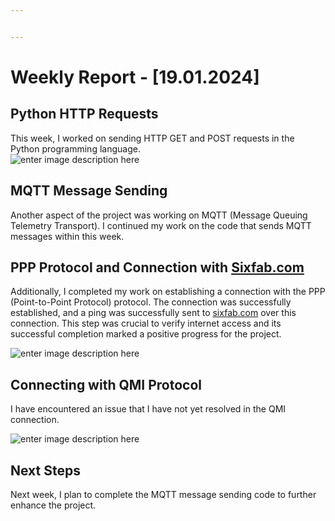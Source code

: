 ```yaml
---


---
```


<h1 id="weekly-report---date">Weekly Report - [19.01.2024]</h1>
<h2 id="python-http-requests">Python HTTP Requests</h2>
<p>This week, I worked on sending HTTP GET and POST requests in the Python programming language.<br>
<img src="https://r.resimlink.com/mfBKl9.png" alt="enter image description here"></p>
<h2 id="mqtt-message-sending">MQTT Message Sending</h2>
<p>Another aspect of the project was working on MQTT (Message Queuing Telemetry Transport). I continued my work on the code that sends MQTT messages within this week.</p>
<h2 id="ppp-protocol-and-connection-with-sixfab.com">PPP Protocol and Connection with <a href="http://Sixfab.com">Sixfab.com</a></h2>
<p>Additionally, I completed my work on establishing a connection with the PPP (Point-to-Point Protocol) protocol. The connection was successfully established, and a ping was successfully sent to <a href="http://sixfab.com">sixfab.com</a> over this connection. This step was crucial to verify internet access and its successful completion marked a positive progress for the project.</p>
<p><img src="https://r.resimlink.com/f8JPQ10p3.png" alt="enter image description here"></p>
<h2 id="connecting-with-qmi-protocol">Connecting with QMI Protocol</h2>
<p>I have encountered an issue that I have not yet resolved in the QMI connection.</p>
<p><img src="https://r.resimlink.com/9mheuE.png" alt="enter image description here"></p>
<h2 id="next-steps">Next Steps</h2>
<p>Next week, I plan to complete the MQTT message sending code to further enhance the project.</p>

